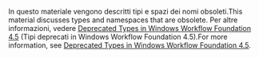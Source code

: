 <span data-ttu-id="15e06-101">In questo materiale vengono descritti tipi e spazi dei nomi obsoleti.</span><span class="sxs-lookup"><span data-stu-id="15e06-101">This material discusses types and namespaces that are obsolete.</span></span> <span data-ttu-id="15e06-102">Per altre informazioni, vedere [Deprecated Types in Windows Workflow Foundation 4.5](https://aka.ms/wfdeprecatedtypes) (Tipi deprecati in Windows Workflow Foundation 4.5).</span><span class="sxs-lookup"><span data-stu-id="15e06-102">For more information, see [Deprecated Types in Windows Workflow Foundation 4.5](https://aka.ms/wfdeprecatedtypes).</span></span>